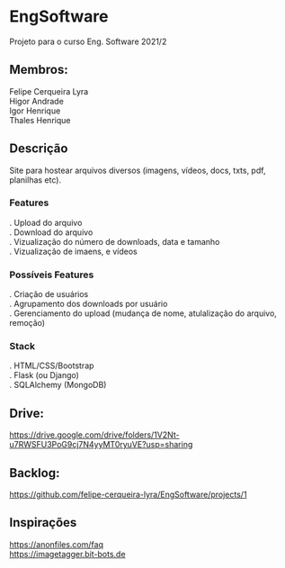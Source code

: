 # EngSoftware
Projeto para o curso Eng. Software 2021/2

## Membros:
Felipe Cerqueira Lyra \
Higor Andrade \
Igor Henrique \
Thales Henrique

## Descrição
Site para hostear arquivos diversos (imagens, vídeos, docs, txts, pdf, planilhas etc).

### Features
. Upload do arquivo \
. Download do arquivo \
. Vizualização do número de downloads, data e tamanho \
. Vizualização de imaens, e vídeos 

### Possíveis Features
. Criação de usuários \
. Agrupamento dos downloads por usuário \
. Gerenciamento do upload (mudança de nome, atulalização do arquivo, remoção) 

### Stack
. HTML/CSS/Bootstrap \
. Flask (ou Django) \
. SQLAlchemy (MongoDB)

## Drive:
https://drive.google.com/drive/folders/1V2Nt-u7RWSFU3PoG9cj7N4yyMT0ryuVE?usp=sharing

## Backlog:
https://github.com/felipe-cerqueira-lyra/EngSoftware/projects/1

## Inspirações
https://anonfiles.com/faq \
https://imagetagger.bit-bots.de
